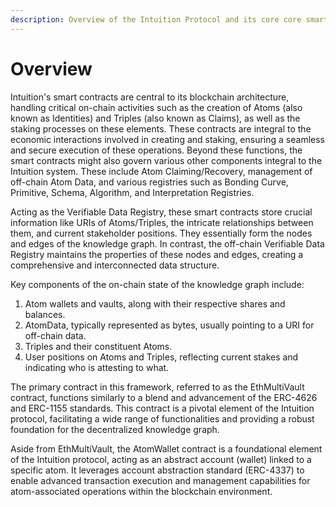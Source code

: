 ```yaml
---
description: Overview of the Intuition Protocol and its core core smart contracts.
---
```


# Overview

Intuition's smart contracts are central to its blockchain architecture, handling critical on-chain activities such as the creation of Atoms (also known as Identities) and Triples (also known as Claims), as well as the staking processes on these elements. These contracts are integral to the economic interactions involved in creating and staking, ensuring a seamless and secure execution of these operations. Beyond these functions, the smart contracts might also govern various other components integral to the Intuition system. These include Atom Claiming/Recovery, management of off-chain Atom Data, and various registries such as Bonding Curve, Primitive, Schema, Algorithm, and Interpretation Registries.

Acting as the Verifiable Data Registry, these smart contracts store crucial information like URIs of Atoms/Triples, the intricate relationships between them, and current stakeholder positions. They essentially form the nodes and edges of the knowledge graph. In contrast, the off-chain Verifiable Data Registry maintains the properties of these nodes and edges, creating a comprehensive and interconnected data structure.

Key components of the on-chain state of the knowledge graph include:

1. Atom wallets and vaults, along with their respective shares and balances.
2. AtomData, typically represented as bytes, usually pointing to a URI for off-chain data.
3. Triples and their constituent Atoms.
4. User positions on Atoms and Triples, reflecting current stakes and indicating who is attesting to what.

The primary contract in this framework, referred to as the EthMultiVault contract, functions similarly to a blend and advancement of the ERC-4626 and ERC-1155 standards. This contract is a pivotal element of the Intuition protocol, facilitating a wide range of functionalities and providing a robust foundation for the decentralized knowledge graph.

Aside from EthMultiVault, the AtomWallet contract is a foundational element of the Intuition protocol, acting as an abstract account (wallet) linked to a specific atom. It leverages account abstraction standard (ERC-4337) to enable advanced transaction execution and management capabilities for atom-associated operations within the blockchain environment.
